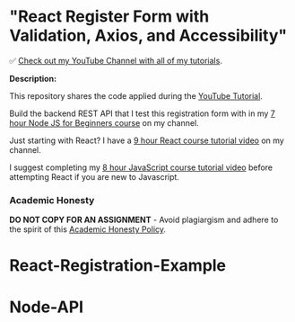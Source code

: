 # "React Register Form with Validation, Axios, and Accessibility"

✅ [Check out my YouTube Channel with all of my tutorials](https://www.youtube.com/DaveGrayTeachesCode).

**Description:**

This repository shares the code applied during the [YouTube Tutorial](https://youtu.be/brcHK3P6ChQ). 

Build the backend REST API that I test this registration form with in my [7 hour Node JS for Beginners course](https://youtu.be/f2EqECiTBL8) on my channel.

Just starting with React? I have a [9 hour React course tutorial video](https://youtu.be/RVFAyFWO4go) on my channel.  

I suggest completing my [8 hour JavaScript course tutorial video](https://youtu.be/EfAl9bwzVZk) before attempting React if you are new to Javascript.

### Academic Honesty

**DO NOT COPY FOR AN ASSIGNMENT** - Avoid plagiargism and adhere to the spirit of this [Academic Honesty Policy](https://www.freecodecamp.org/news/academic-honesty-policy/).
# React-Registration-Example
# Node-API
